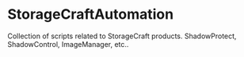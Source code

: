 # StorageCraftAutomation
Collection of scripts related to StorageCraft products. ShadowProtect, ShadowControl, ImageManager, etc..

